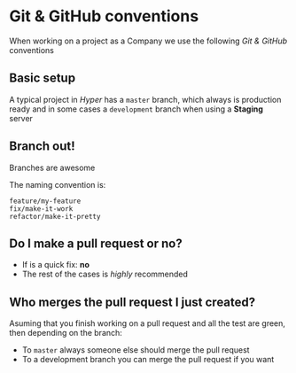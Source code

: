 # Git & GitHub conventions

When working on a project as a Company we use the following *Git & GitHub* conventions

## Basic setup

A typical project in *Hyper* has a `master` branch, which always is production ready
and in some cases a `development` branch when using a **Staging** server

## Branch out!

Branches are awesome

The naming convention is:

```
feature/my-feature
fix/make-it-work
refactor/make-it-pretty
```

## Do I make a pull request or no?

* If is a quick fix: **no**
* The rest of the cases is *highly* recommended

## Who merges the pull request I just created?

Asuming that you finish working on a pull request and all the test are green, then depending on the branch:

* To `master` always someone else should merge the pull request
* To a development branch you can merge the pull request if you want
